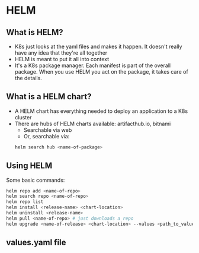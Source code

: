 # HELM
## What is HELM?
- K8s just looks at the yaml files and makes it happen.  It doesn't really have any idea that they're all together
- HELM is meant to put it all into context
- It's a K8s package manager.  Each manifest is part of the overall package.  When you use HELM you act on the package, it takes care of the details.
## What is a HELM chart?
- A HELM chart has everything needed to deploy an application to a K8s cluster
- There are hubs of HELM charts available: artifacthub.io, bitnami
    - Searchable via web
    - Or, searchable via:
    ```bash
    helm search hub <name-of-package>
    ```
## Using HELM
Some basic commands:
```bash
helm repo add <name-of-repo>
helm search repo <name-of-repo>
helm repo list
helm install <release-name> <chart-location>
helm uninstall <release-name>
helm pull <name-of-repo> # just downloads a repo
helm upgrade <name-of-release> <chart-location> --values <path_to_values_file>
```

## values.yaml file
- Provides a way to pass a set of "variable" names if you will to your various K8s manifests.  It's kind of like HELM has an autocompletion feature and the values.yaml file is a specific dictionary for that.
- When inserting this "autocompleted" value into a manifest in the templates directory, you'll do something like
```yaml
{{.Values.<value_name>}}
```
So for example, instead of having to define the app name as "my-super-cool-app" you can define that once in values.yaml as 
```yaml
appName: my-super-cool-app
```
and then point to that in the various manifests as
```yaml
{{.Values.appName}}
```
This provides several advantages
- Easier to modify values across several manifest files
- Don't have to worry about breaking your app by mistyping something in one manifest file
- Central location to see all of your various values and names

## values.yaml for dev and prod
- You can setup your templating such that it can apply for different environments
- For example, you might have a `values_dev.yaml` with `namespace: dev`, and `values_prod.yaml` with `namespace: prod`
- When you install this application, you'll do the following
```bash
helm install <release-name> <chart-location> --values <chart-location>/values.yaml -f <chart-location>/values_dev.yaml -n dev
```
This says, install this app using these default values.  Overwrite any defaults with special values in `values_dev.yaml` and do it in HELM release namespace `dev`


## Good resources
- https://www.youtube.com/watch?v=jUYNS90nq8U&ab_channel=DevOpsJourney 